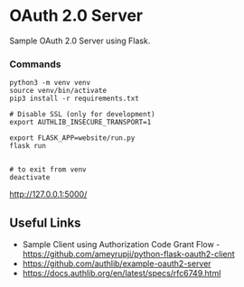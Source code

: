 # OAuth 2.0 Server

Sample OAuth 2.0 Server using Flask.

### Commands
```
python3 -m venv venv
source venv/bin/activate
pip3 install -r requirements.txt

# Disable SSL (only for development)
export AUTHLIB_INSECURE_TRANSPORT=1

export FLASK_APP=website/run.py
flask run


# to exit from venv
deactivate
```


http://127.0.0.1:5000/

## Useful Links

- Sample Client using Authorization Code Grant Flow - https://github.com/ameyrupji/python-flask-oauth2-client
- https://github.com/authlib/example-oauth2-server
- https://docs.authlib.org/en/latest/specs/rfc6749.html
